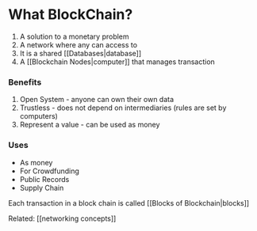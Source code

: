# What BlockChain?
1. A solution to a monetary problem
2. A network where any can access to
3. It is a shared [[Databases|database]] 
4.  A [[Blockchain Nodes|computer]] that manages transaction

### Benefits
1. Open System - anyone can own their own data
2. Trustless - does not depend on intermediaries (rules are set by computers)
3. Represent a value - can be used as money


### Uses
- As money
- For Crowdfunding
- Public Records
- Supply Chain

Each transaction in a block chain is called [[Blocks of Blockchain|blocks]]

Related: [[networking concepts]]

